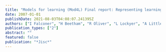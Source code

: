 ```yaml
---
title: "Models for learning (Mod4L) Final report: Representing learning designs"
date: 2007-01-01
publishDate: 2021-08-03T04:08:07.241395Z
authors: ["I Falconer", "H Beetham", "R Oliver", "L Lockyer", "A Littlejohn"]
publication_types: ["2"]
abstract: ""
featured: false
publication: "*Jisc*"
---
```


